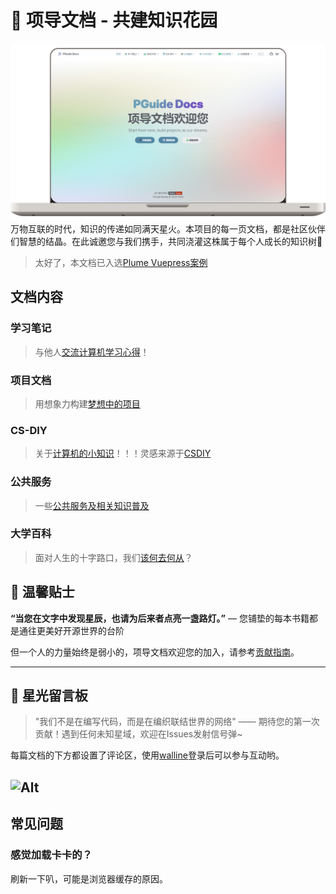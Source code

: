 # 🌱 项导文档 - 共建知识花园

![pguide-doc.png](docs/.vuepress/public/src/pguide-doc.png)
万物互联的时代，知识的传递如同满天星火。本项目的每一页文档，都是社区伙伴们智慧的结晶。在此诚邀您与我们携手，共同浇灌这株属于每个人成长的知识树👫

> 太好了，本文档已入选[Plume Vuepress案例](https://theme-plume.vuejs.press/demos/#%E6%96%87%E6%A1%A3)

## 文档内容

### 学习笔记

> 与他人[交流计算机学习心得](https://docs.pguide.studio/learning-notes/)！

### 项目文档

> 用想象力构建[梦想中的项目](https://docs.pguide.studio/project-docs/)

### CS-DIY

> 关于[计算机的小知识](https://docs.pguide.studio/cs-diy/)！！！灵感来源于[CSDIY](https://csdiy.wiki/)

### 公共服务

> 一些[公共服务及相关知识普及](https://docs.pguide.studio/public-service/)

### 大学百科

> 面对人生的十字路口，我们[该何去何从](https://docs.pguide.studio/campus-wiki/apply-student-email/)？

## 🌟 温馨贴士
**“当您在文字中发现星辰，也请为后来者点亮一盏路灯。”** — 您铺垫的每本书籍都是通往更美好开源世界的台阶

但一个人的力量始终是弱小的，项导文档欢迎您的加入，请参考[贡献指南](https://docs.pguide.studio/contribute/)。

---

## 🌈 星光留言板
> "我们不是在编写代码，而是在编织联结世界的网络" —— 期待您的第一次贡献！遇到任何未知星域，欢迎在Issues发射信号弹~

每篇文档的下方都设置了评论区，使用[walline](https://comment.pguide.studio/ui)登录后可以参与互动哟。

![Alt](https://repobeats.axiom.co/api/embed/277806b39e1a868ff6f2a389a82b2041932a4bc0.svg "Repobeats analytics image")
--- 

## 常见问题

### 感觉加载卡卡的？

刷新一下叭，可能是浏览器缓存的原因。

